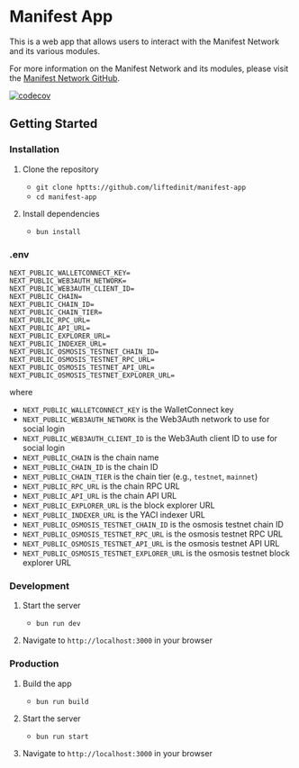 # Manifest App

This is a web app that allows users to interact with the Manifest Network and its various modules.

For more information on the Manifest Network and its modules, please visit the [Manifest Network GitHub](https://github.com/liftedinit/manifest-ledger).

[![codecov](https://codecov.io/gh/liftedinit/manifest-app/branch/main/graph/badge.svg)](https://codecov.io/gh/liftedinit/manifest-app)

## Getting Started

### Installation

1. Clone the repository

   - `git clone hptts://github.com/liftedinit/manifest-app`
   - `cd manifest-app`

2. Install dependencies
   - `bun install`

### .env

```
NEXT_PUBLIC_WALLETCONNECT_KEY=
NEXT_PUBLIC_WEB3AUTH_NETWORK=
NEXT_PUBLIC_WEB3AUTH_CLIENT_ID=
NEXT_PUBLIC_CHAIN=
NEXT_PUBLIC_CHAIN_ID=
NEXT_PUBLIC_CHAIN_TIER=
NEXT_PUBLIC_RPC_URL=
NEXT_PUBLIC_API_URL=
NEXT_PUBLIC_EXPLORER_URL=
NEXT_PUBLIC_INDEXER_URL=
NEXT_PUBLIC_OSMOSIS_TESTNET_CHAIN_ID=
NEXT_PUBLIC_OSMOSIS_TESTNET_RPC_URL=
NEXT_PUBLIC_OSMOSIS_TESTNET_API_URL=
NEXT_PUBLIC_OSMOSIS_TESTNET_EXPLORER_URL=
```

where

- `NEXT_PUBLIC_WALLETCONNECT_KEY` is the WalletConnect key
- `NEXT_PUBLIC_WEB3AUTH_NETWORK` is the Web3Auth network to use for social login
- `NEXT_PUBLIC_WEB3AUTH_CLIENT_ID` is the Web3Auth client ID to use for social login
- `NEXT_PUBLIC_CHAIN` is the chain name
- `NEXT_PUBLIC_CHAIN_ID` is the chain ID
- `NEXT_PUBLIC_CHAIN_TIER` is the chain tier (e.g., `testnet`, `mainnet`)
- `NEXT_PUBLIC_RPC_URL` is the chain RPC URL
- `NEXT_PUBLIC_API_URL` is the chain API URL
- `NEXT_PUBLIC_EXPLORER_URL` is the block explorer URL
- `NEXT_PUBLIC_INDEXER_URL` is the YACI indexer URL
- `NEXT_PUBLIC_OSMOSIS_TESTNET_CHAIN_ID` is the osmosis testnet chain ID
- `NEXT_PUBLIC_OSMOSIS_TESTNET_RPC_URL` is the osmosis testnet RPC URL
- `NEXT_PUBLIC_OSMOSIS_TESTNET_API_URL` is the osmosis testnet API URL
- `NEXT_PUBLIC_OSMOSIS_TESTNET_EXPLORER_URL` is the osmosis testnet block explorer URL

### Development

1. Start the server

   - `bun run dev`

2. Navigate to `http://localhost:3000` in your browser

### Production

1. Build the app

   - `bun run build`

2. Start the server

   - `bun run start`

3. Navigate to `http://localhost:3000` in your browser
